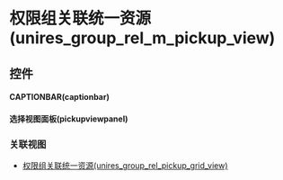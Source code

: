 # 权限组关联统一资源(unires_group_rel_m_pickup_view)  <!-- {docsify-ignore-all} -->



## 控件
#### CAPTIONBAR(captionbar)
#### 选择视图面板(pickupviewpanel)


### 关联视图
  * [权限组关联统一资源(unires_group_rel_pickup_grid_view)](app/view/unires_group_rel_pickup_grid_view)

<script>
 const { createApp } = Vue
  createApp({
    data() {
      return {

      }
    }
  }).use(ElementPlus).mount('#app')
</script>